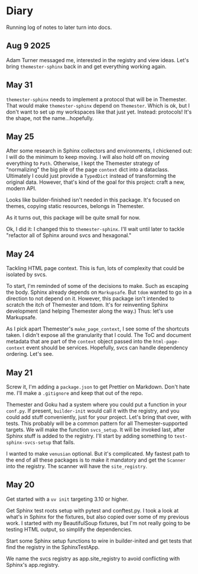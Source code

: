 # Diary

Running log of notes to later turn into docs.

## Aug 9 2025

Adam Turner messaged me, interested in the registry and view ideas. Let's bring `themester-sphinx` back in and get
everything working again.

## May 31

`themester-sphinx` needs to implement a protocol that will be in Themester. That
would make `themester-sphinx` depend on `Themester`. Which is ok, but I don't
want to set up my workspaces like that just yet. Instead: protocols! It's the
shape, not the name...hopefully.

## May 25

After some research in Sphinx collectors and environments, I chickened out: I
will do the minimum to keep moving. I will also hold off on moving everything to
`Path`. Otherwise, I kept the Themester strategy of "normalizing" the big pile
of the page `context` dict into a dataclass. Ultimately I could just provide a
`TypedDict` instead of transforming the original data. However, that's kind of
the goal for this project: craft a new, modern API.

Looks like builder-finished isn't needed in this package. It's focused on
themes, copying static resources, belongs in Themester.

As it turns out, this package will be quite small for now.

Ok, I did it: I changed this to `themester-sphinx`. I'll wait until later to
tackle "refactor all of Sphinx around svcs and hexagonal."

## May 24

Tackling HTML page context. This is fun, lots of complexity that could be
isolated by svcs.

To start, I'm reminded of some of the decisions to make. Such as escaping the
body. Sphinx already depends on `Markupsafe`. But `tdom` wanted to go in a
direction to not depend on it. However, this package isn't intended to scratch
the itch of Themester and tdom. It's for reinventing Sphinx development (and
helping Themester along the way.) Thus: let's use Markupsafe.

As I pick apart Themester's `make_page_context`, I see some of the shortcuts
taken. I didn't expose all the granularity that I could. The ToC and document
metadata that are part of the `context` object passed into the
`html-page-context` event should be services. Hopefully, svcs can handle
dependency ordering. Let's see.

## May 21

Screw it, I'm adding a `package.json` to get Prettier on Markdown. Don't hate
me. I'll make a `.gitignore` and keep that out of the repo.

Themester and Goku had a system where you could put a function in your
`conf.py`. If present, `builder-init` would call it with the registry, and you
could add stuff conveniently, just for your project. Let's bring that over, with
tests. This probably will be a common pattern for all Themester-supported
targets. We will make the function `svcs_setup`. It will be invoked last, after
Sphinx stuff is added to the registry. I'll start by adding something to
`test-sphinx-svcs-setup` that fails.

I wanted to make `venusian` optional. But it's complicated. My fastest path to
the end of all these packages is to make it mandatory and get the `Scanner` into
the registry. The scanner will have the `site_registry`.

## May 20

Get started with a `uv init` targeting 3.10 or higher.

Get Sphinx test roots setup with pytest and conftest.py. I took a look at what's
in Sphinx for the fixtures, but also copied over some of my previous work. I
started with my BeautifulSoup fixtures, but I'm not really going to be testing
HTML output, so simplify the dependencies.

Start some Sphinx setup functions to wire in builder-inited and get tests that
find the registry in the SphinxTestApp.

We name the svcs registry as app.site_registry to avoid conflicting with
Sphinx's app.registry.
